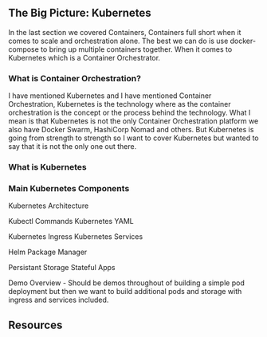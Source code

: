 ## The Big Picture: Kubernetes

In the last section we covered Containers, Containers full short when it comes to scale and orchestration alone. The best we can do is use docker-compose to bring up multiple containers together. When it comes to Kubernetes which is a Container Orchestrator. 

### What is Container Orchestration?

I have mentioned Kubernetes and I have mentioned Container Orchestration, Kubernetes is the technology where as the container orchestration is the concept or the process behind the technology. What I mean is that Kubernetes is not the only Container Orchestration platform we also have Docker Swarm, HashiCorp Nomad and others. But Kubernetes is going from strength to strength so I want to cover Kubernetes but wanted to say that it is not the only one out there. 

### What is Kubernetes 


### Main Kubernetes Components 

Kubernetes Architecture 

Kubectl Commands 
Kubernetes YAML 

Kubernetes Ingress 
Kubernetes Services

Helm Package Manager 

Persistant Storage 
Stateful Apps 

Demo Overview - Should be demos throughout of building a simple pod deployment but then we want to build additional pods and storage with ingress and services included. 






## Resources 
